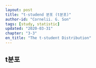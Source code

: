 ```yaml
---
layout: post
title: "t-studend 분포 (t분포)"
author-id: "Cornelii. G. Son"
tags: [study, statistic]
updated: "2020-03-31"
chapter: "3-3"
en_title: "The t-student Distribution"
---
```


## t분포

<br/><br/>

<br/><br/>
